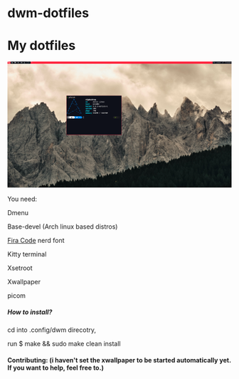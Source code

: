 # dwm-dotfiles
<h1>My dotfiles</h1>

<img src="https://github.com/Nikreaz/dwm-dotfiles/blob/main/screenshot.png?raw=true">

<p>You need: </p>

<p> Dmenu </p>
<p> Base-devel (Arch linux based distros)
<p> <a href="https://NerdFonts.com">Fira Code</a> nerd font
<p> Kitty terminal </p>
<p> Xsetroot </p>
<p> Xwallpaper </p>
<p> picom </p>

<h5>How to install?</h5>
<p> cd into .config/dwm direcotry,</p>
<p>run $ make && sudo make clean install</p>

<h4> Contributing: (i haven't set the xwallpaper to be started automatically yet. If you want to help, feel free to.) </h4>
